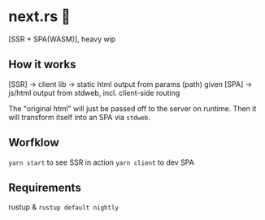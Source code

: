 # next.rs :unicorn:
[SSR + SPA(WASM)], heavy wip

## How it works
[SSR] -> client lib -> static html output from params (path) given
[SPA] -> js/html output from stdweb, incl. client-side routing

The "original html" will just be passed off to the server on runtime.
Then it will transform itself into an SPA via `stdweb`.

## Worfklow
`yarn start` to see SSR in action
`yarn client` to dev SPA

## Requirements
rustup & `rustup default nightly`

